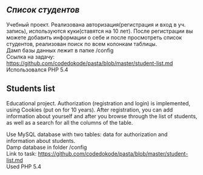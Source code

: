 ***Список студентов***
---
Учебный проект.
Реализована авторизация(регистрация и вход в уч. запись), используются куки(ставятся на 10 лет).
После регистрации вы можете добавить информации о себе и после просмотреть список студентов, реализован поиск по всем колонкам таблицы.<br>
Дамп базы данных лежит в папке /config<br>
Ссылка на задачу: <https://github.com/codedokode/pasta/blob/master/student-list.md><br>
Использовался PHP 5.4


**Students list**
---
Educational project.
Authorization (registration and login) is implemented, using Cookies (put on for 10 years). 
After registration, you can add information about yourself and after you browse through the list of students, as well as a search for all the columns of the table.

Use MySQL database with two tables: data for authorization and information about students.<br>
Damp database in folder /config<br>
Link to task: <https://github.com/codedokode/pasta/blob/master/student-list.md><br>
Used PHP 5.4
